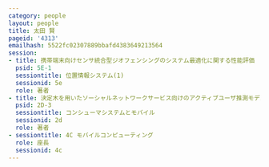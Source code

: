 ```yaml
---
category: people
layout: people
title: 太田 賢
pageid: '4313'
emailhash: 5522fc02307889bbafd4383649213564
session:
- title: 携帯端末向けセンサ統合型ジオフェンシングのシステム最適化に関する性能評価
  psid: 5E-1
  sessiontitle: 位置情報システム(1)
  sessionid: 5e
  role: 著者
- title: 決定木を用いたソーシャルネットワークサービス向けのアクティブユーザ推測モデルの提案
  psid: 2D-3
  sessiontitle: コンシューマシステムとモバイル
  sessionid: 2d
  role: 著者
- sessiontitle: 4C モバイルコンピューティング
  role: 座長
  sessionid: 4c
---
```

